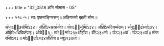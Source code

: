 +++
title = "32_0518 अभि सोमास - 05"

+++
५१८-५। स्वः पृष्ठमाङ्गिरसम्॥ अङ्गिरसो बृहती सोमः॥

अ꣡भाऽ२᳐इसो꣣꣯मा꣢ऽ३४। औ꣣꣯हो꣤ऽ५सआ꣯य꣤वाः॥ प꣡वाऽ२᳐न्ते꣣꣯मा꣢ऽ३४। औ꣣꣯हो꣤ऽ५दियम्म꣤दाम्। स꣡मूऽ२᳐द्र꣣स्या꣢ऽ३४। औ꣣꣯हो꣤ऽ५धिविष्ट꣤पाइ। ओ꣡ये꣢ऽ᳐३। मा꣡ऽ२᳐ना꣣ऽ२३४औ꣥꣯हो꣯वा। षी꣣ऽ२३४णाः꣥। ऊ꣣ऽ२३४पा꣥। ऊ꣣ऽ२३४पा꣥॥ म꣣त्स रा꣢꣯सो꣡ऽ२३॥ मा꣡ऽ२᳐दा꣣ऽ२३४औ꣥꣯हो꣯वा॥ च्यू꣣ऽ२३४ताः꣥॥